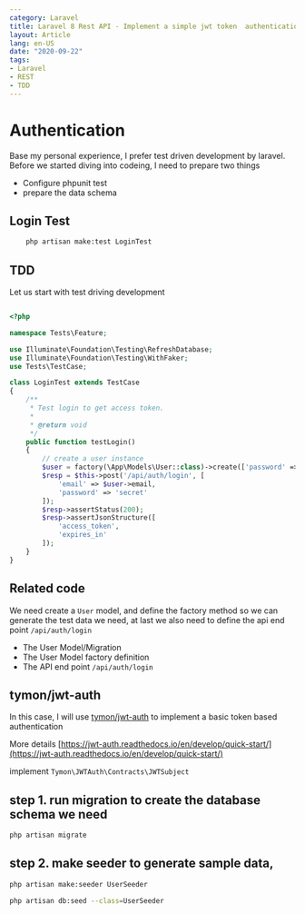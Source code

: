 ```yaml
---
category: Laravel
title: Laravel 8 Rest API - Implement a simple jwt token  authentication
layout: Article
lang: en-US
date: "2020-09-22"
tags:
- Laravel
- REST
- TDD
---
```



# Authentication

Base my personal experience, I prefer test driven development by laravel. Before we started diving into codeing, I need to prepare two things

- Configure phpunit test
- prepare the data schema

## Login Test

```bash
    php artisan make:test LoginTest
```

## TDD

Let us start with test driving development

``` php

<?php

namespace Tests\Feature;

use Illuminate\Foundation\Testing\RefreshDatabase;
use Illuminate\Foundation\Testing\WithFaker;
use Tests\TestCase;

class LoginTest extends TestCase
{
    /**
     * Test login to get access token.
     *
     * @return void
     */
    public function testLogin()
    {
        // create a user instance
        $user = factory(\App\Models\User::class)->create(['password' => 'secret', 'username' => 'tookit','email'=>'wangqiangshen@gmail.com','flag' => 1]);
        $resp = $this->post('/api/auth/login', [
            'email' => $user->email,
            'password' => 'secret'
        ]);
        $resp->assertStatus(200);
        $resp->assertJsonStructure([
            'access_token',
            'expires_in'
        ]);
    }
}

```

## Related code

We need create a `User` model, and define the factory method so we can generate the test data we need, at last we also need to define
the api end point `/api/auth/login`

- The User Model/Migration
- The User Model factory definition
- The API end point `/api/auth/login`


## tymon/jwt-auth

In this case, I will use [tymon/jwt-auth](https://jwt-auth.readthedocs.io/en/develop/quick-start) to implement a basic token based authentication

More details [https://jwt-auth.readthedocs.io/en/develop/quick-start/](https://jwt-auth.readthedocs.io/en/develop/quick-start/)

implement `Tymon\JWTAuth\Contracts\JWTSubject`


## step 1. run migration to create the database schema we need


```bash
php artisan migrate

```

## step 2. make seeder to generate sample data,

```bash
php artisan make:seeder UserSeeder

php artisan db:seed --class=UserSeeder

